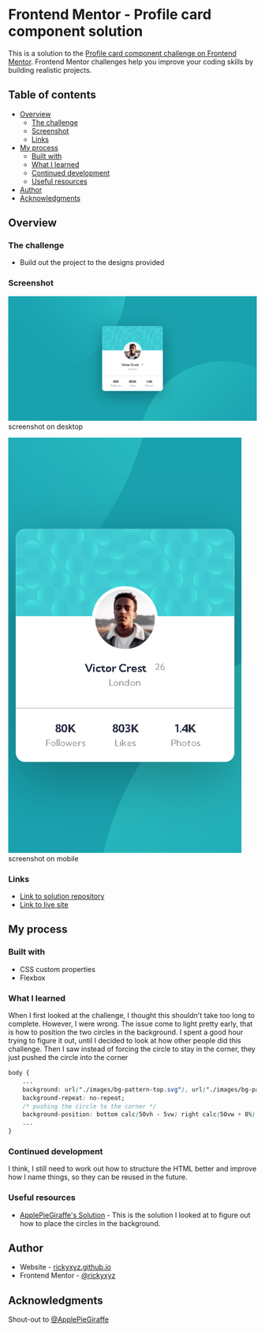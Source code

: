 # Frontend Mentor - Profile card component solution

This is a solution to the [Profile card component challenge on Frontend Mentor](https://www.frontendmentor.io/challenges/profile-card-component-cfArpWshJ). Frontend Mentor challenges help you improve your coding skills by building realistic projects. 

## Table of contents

- [Overview](#overview)
  - [The challenge](#the-challenge)
  - [Screenshot](#screenshot)
  - [Links](#links)
- [My process](#my-process)
  - [Built with](#built-with)
  - [What I learned](#what-i-learned)
  - [Continued development](#continued-development)
  - [Useful resources](#useful-resources)
- [Author](#author)
- [Acknowledgments](#acknowledgments)

## Overview

### The challenge

- Build out the project to the designs provided

### Screenshot

![result on desktop](./screenshot/profile-card-component-dekstop.png)
screenshot on desktop

![result on mobile](./screenshot/profile-card-component-mobile.png)
screenshot on mobile

### Links

- [Link to solution repository](https://github.com/rickyxyz/frontendmentor-projects/tree/main/profile-card-component-main)
- [Link to live site](https://rickyxyz.github.io/frontendmentor-projects/profile-card-component-main/index.html)

## My process

### Built with

- CSS custom properties
- Flexbox

### What I learned

When I first looked at the challenge, I thought this shouldn't take too long to complete. However, I were wrong. The issue come to light pretty early, that is how to position the two circles in the background. I spent a good hour trying to figure it out, until I decided to look at how other people did this challenge. Then I saw instead of forcing the circle to stay in the corner, they just pushed the circle into the corner

```css
body {
    ...
    background: url("./images/bg-pattern-top.svg"), url("./images/bg-pattern-bottom.svg"), var(--dark-cyan);
    background-repeat: no-repeat;
    /* pushing the circle to the corner */
    background-position: bottom calc(50vh - 5vw) right calc(50vw + 8%), top calc(40vh + 6vw) left calc(50vw + 8%);
    ...
}
```

### Continued development

I think, I still need to work out how to structure the HTML better and improve how I name things, so they can be reused in the future.

### Useful resources

- [ApplePieGiraffe's Solution](https://www.frontendmentor.io/solutions/card-component-with-3d-animation-t0NqrfqMT) - This is the solution I looked at to figure out how to place the circles in the background.

## Author

- Website - [rickyxyz.github.io](https://www.rickyxyz.github.io)
- Frontend Mentor - [@rickyxyz](https://www.frontendmentor.io/profile/rickyxyz)

## Acknowledgments

Shout-out to [@ApplePieGiraffe](https://www.frontendmentor.io/profile/ApplePieGiraffe)
